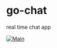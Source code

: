 # go-chat
real time chat app

[![Main](https://github.com/Dmitry-Ship/go-chat/actions/workflows/main.yml/badge.svg)](https://github.com/Dmitry-Ship/go-chat/actions/workflows/main.yml)
